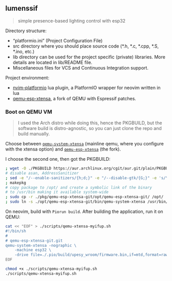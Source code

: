 ## lumenssif
> simple presence-based lighting control with esp32

Directory structure:
- “platformio.ini” (Project Configuration File)
- src directory where you should place source code (*.h, *.c, *.cpp, *.S, *.ino, etc.)
- lib directory can be used for the project specific (private) libraries. More details are located in lib/README file.
- Miscellaneous files for VCS and Continuous Integration support.

Project environment:
- [nvim-platformio](https://github.com/anurag3301/nvim-platformio.lua/) lua plugin, a  PlatformIO wrapper for neovim written in lua
- [qemu-esp-xtensa](https://github.com/espressif/qemu), a fork of QEMU with Espressif patches.

### Boot on QEMU VM

> I used the Arch distro while doing this, hence the PKGBUILD, but the software build is distro-agnostic, so you can just clone the repo and build manually.

Choose between [```qemu-system-xtensa```](https://github.com/qemu/qemu) (mainline qemu, where you configure with the xtensa option) and [```qemu-esp-xtensa```](https://github.com/espressif/qemu) (the fork).

I choose the second one, then got the PKGBUILD:
```sh
; wget -O ./PKGBUILD https://aur.archlinux.org/cgit/aur.git/plain/PKGBUILD?h=qemu-esp-xtensa-git
# disable asan, AddressSanitizer
; sed -e "/--enable-sanitizers/{h;d;}" -e "/--disable-gtk/{G;}" -e 's/\(--enable-sanitizers\)/#\1/g' -e 's/disable-gtk/& \\ /' ./PKGBUILD > ./PKGBUILD
; makepkg
# copy package to /opt/ and create a symbolic link of the binary
# to /usr/bin making it available system-wide
; sudo cp -r ./pkg/qemu-esp-xtensa-git/opt/qemu-esp-xtensa-git/ /opt/
; sudo ln -s ./opt/qemu-esp-xtensa-git/bin/qemu-system-xtensa /usr/bin/
```

On neovim, build with ```Piorun build```. After building the application, run it on QEMU:
```sh
cat << "EOF" > ./scripts/qemu-xtensa-myifup.sh
#!/bin/sh
#
# qemu-esp-xtensa-git.git
qemu-system-xtensa -nographic \
    -machine esp32 \
    -drive file=./.pio/build/upesy_wroom/firmware.bin,if=mtd,format=raw
EOF

chmod +x ./scripts/qemu-xtensa-myifup.sh
./scripts/qemu-xtensa-myifup.sh
```
